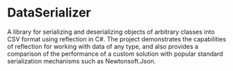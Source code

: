 # DataSerializer
A library for serializing and deserializing objects of arbitrary classes into CSV format using reflection in C#. The project demonstrates the capabilities of reflection for working with data of any type, and also provides a comparison of the performance of a custom solution with popular standard serialization mechanisms such as Newtonsoft.Json.
